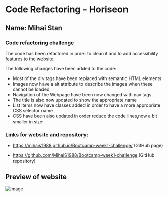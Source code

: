 # Code Refactoring - Horiseon

## Name: Mihai Stan

### Code refactoring challenge

The code has been refactored in order to clean it and to add accessibility features to the website.

The following changes have been added to the code:

* Most of the div tags have been replaced with semantic HTML elements
* Images now have a alt attribute to describe the images when these cannot be loaded
* Navigation of the Webpage have been now changed with nav tags
* The title is also now updated to show the appropriate name  
* List items now have classes added in order to have a more appropriate CSS selector name
* CSS have been also updated in order reduce the code lines,now a bit smaller in size


### Links for website and repository:

* https://mihais1988.github.io/Bootcamp-week1-challenge/ (GitHub page)

* https://github.com/MihaiS1988/Bootcamp-week1-challenge (GitHub repository)

## Preview of website

![image](https://user-images.githubusercontent.com/117821906/215460967-37ddb5ee-236d-4a88-98c0-bfe96f67e283.png)
